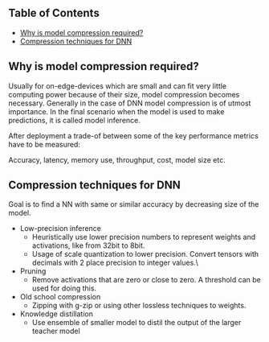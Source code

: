 ## Table of Contents

* [Why is model compression required?](#why-is-model-compression-required?)
* [Compression techniques for DNN](#compression-techniques-for-DNN)

## Why is model compression required?

Usually for on-edge-devices which are small and can fit very little computing power because of their size, model compression becomes necessary. Generally in the case of DNN model compression is of utmost importance. In the final scenario when the model is used to make predictions, it is called model inference.

After deployment a trade-of between some of the key performance metrics have to be measured:

Accuracy, latency, memory use, throughput, cost, model size etc.



## Compression techniques for DNN

Goal is to find a NN with same or similar accuracy by decreasing size of the model.

- Low-precision inference
  - Heuristically use lower precision numbers to represent weights and activations, like from 32bit to 8bit. 
  - Usage of scale quantization to lower precision. Convert tensors with decimals with 2 place precision to integer values.\
- Pruning
  - Remove activations that are zero or close to zero. A threshold can be used for doing this.
- Old school compression
  - Zipping with g-zip or using other lossless techniques to weights.
- Knowledge distillation
  - Use ensemble of smaller model to distil the output of the larger teacher model





